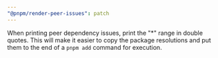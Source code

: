```yaml
---
"@pnpm/render-peer-issues": patch
---
```


When printing peer dependency issues, print the "\*" range in double quotes. This will make it easier to copy the package resolutions and put them to the end of a `pnpm add` command for execution.
